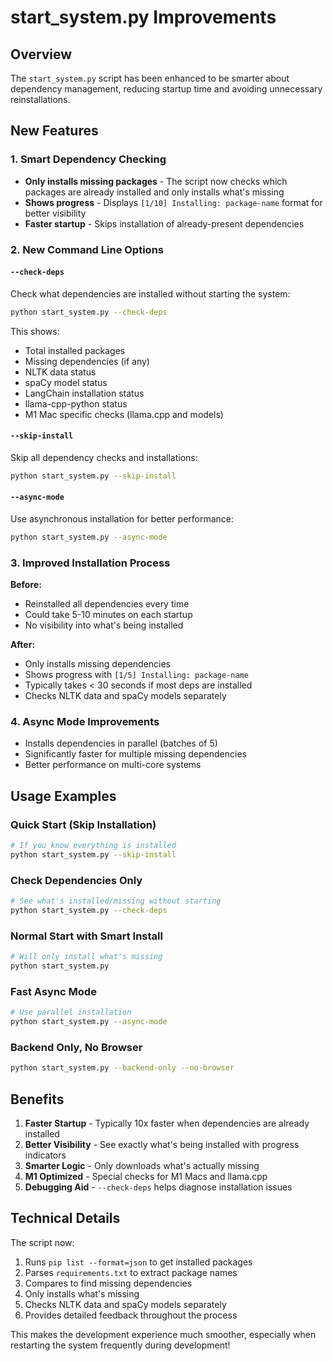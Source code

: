 # start_system.py Improvements

## Overview
The `start_system.py` script has been enhanced to be smarter about dependency management, reducing startup time and avoiding unnecessary reinstallations.

## New Features

### 1. Smart Dependency Checking
- **Only installs missing packages** - The script now checks which packages are already installed and only installs what's missing
- **Shows progress** - Displays `[1/10] Installing: package-name` format for better visibility
- **Faster startup** - Skips installation of already-present dependencies

### 2. New Command Line Options

#### `--check-deps`
Check what dependencies are installed without starting the system:
```bash
python start_system.py --check-deps
```

This shows:
- Total installed packages
- Missing dependencies (if any)
- NLTK data status
- spaCy model status
- LangChain installation status
- llama-cpp-python status
- M1 Mac specific checks (llama.cpp and models)

#### `--skip-install`
Skip all dependency checks and installations:
```bash
python start_system.py --skip-install
```

#### `--async-mode`
Use asynchronous installation for better performance:
```bash
python start_system.py --async-mode
```

### 3. Improved Installation Process

**Before:**
- Reinstalled all dependencies every time
- Could take 5-10 minutes on each startup
- No visibility into what's being installed

**After:**
- Only installs missing dependencies
- Shows progress with `[1/5] Installing: package-name`
- Typically takes < 30 seconds if most deps are installed
- Checks NLTK data and spaCy models separately

### 4. Async Mode Improvements
- Installs dependencies in parallel (batches of 5)
- Significantly faster for multiple missing dependencies
- Better performance on multi-core systems

## Usage Examples

### Quick Start (Skip Installation)
```bash
# If you know everything is installed
python start_system.py --skip-install
```

### Check Dependencies Only
```bash
# See what's installed/missing without starting
python start_system.py --check-deps
```

### Normal Start with Smart Install
```bash
# Will only install what's missing
python start_system.py
```

### Fast Async Mode
```bash
# Use parallel installation
python start_system.py --async-mode
```

### Backend Only, No Browser
```bash
python start_system.py --backend-only --no-browser
```

## Benefits

1. **Faster Startup** - Typically 10x faster when dependencies are already installed
2. **Better Visibility** - See exactly what's being installed with progress indicators
3. **Smarter Logic** - Only downloads what's actually missing
4. **M1 Optimized** - Special checks for M1 Macs and llama.cpp
5. **Debugging Aid** - `--check-deps` helps diagnose installation issues

## Technical Details

The script now:
1. Runs `pip list --format=json` to get installed packages
2. Parses `requirements.txt` to extract package names
3. Compares to find missing dependencies
4. Only installs what's missing
5. Checks NLTK data and spaCy models separately
6. Provides detailed feedback throughout the process

This makes the development experience much smoother, especially when restarting the system frequently during development!